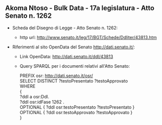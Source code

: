 ## Akoma Ntoso - Bulk Data - 17a legislatura - Atto Senato n. 1262 ##

* Scheda del Disegno di Legge - Atto Senato n. 1262:
	* http url: http://www.senato.it/leg/17/BGT/Schede/Ddliter/43813.htm

* Riferimenti al sito OpenData del Senato http://dati.senato.it/:
	* Link OpenData: http://dati.senato.it/ddl/43813
	* Query SPARQL per i documenti relativi all'Atto Senato:

        PREFIX osr: <http://dati.senato.it/osr/>  
		SELECT DISTINCT ?testoPresentato ?testoApprovato  
		WHERE  
		{  
		    ?ddl a osr:Ddl.  
		    ?ddl osr:idFase 1262 .  
		    OPTIONAL { ?ddl osr:testoPresentato ?testoPresentato }  
		    OPTIONAL { ?ddl osr:testoApprovato ?testoApprovato }  
		}
		
